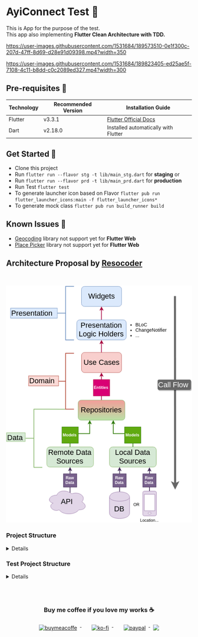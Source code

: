 <br>

# AyiConnect Test 📱

This is App for the purpose of the test.
<br>This app also implementing **Flutter Clean Architecture with TDD.**



https://user-images.githubusercontent.com/1531684/189573510-0e1f300c-207d-47ff-8d69-d28e91d09398.mp4?width=350



https://user-images.githubusercontent.com/1531684/189823405-ed25ae5f-7108-4c11-b8dd-c0c2089ed327.mp4?width=300




## Pre-requisites 📐

| Technology | Recommended Version | Installation Guide                                                    |
|------------|---------------------|-----------------------------------------------------------------------|
| Flutter    | v3.3.1              | [Flutter Official Docs](https://flutter.dev/docs/get-started/install) |
| Dart       | v2.18.0             | Installed automatically with Flutter                                  |

## Get Started 🚀

- Clone this project
- Run `flutter run --flavor stg -t lib/main_stg.dart` for **staging** or
- Run `flutter run --flavor prd -t lib/main_prd.dart` for **production**
- Run Test `flutter test`
- To generate launcher icon based on Flavor `flutter pub run flutter_launcher_icons:main -f flutter_launcher_icons*`
- To generate mock class `flutter pub run build_runner build`

## Known Issues 🐞

- [Geocoding](https://pub.dev/packages/geocoding) library not support yet for **Flutter Web**
- [Place Picker](https://pub.dev/packages/place_picker) library not support yet for **Flutter Web**

## Architecture Proposal by [Resocoder](https://github.com/ResoCoder/flutter-tdd-clean-architecture-course)

<br>

![architecture-proposal](./architecture-proposal.png)

### Project Structure

<details>

````
lib
├── config.dart
├── core
│   ├── core.dart
│   ├── core_mapper.dart
│   ├── error
│   │   ├── error.dart
│   │   ├── exceptions.dart
│   │   └── failure.dart
│   ├── localization
│   │   ├── generated
│   │   │   ├── strings.dart
│   │   │   └── strings_en.dart
│   │   ├── intl_en.arb
│   │   ├── l10n.dart
│   │   └── localization.dart
│   └── usecase
│       └── usecase.dart
├── data
│   ├── data.dart
│   ├── datasources
│   │   ├── datasources.dart
│   │   ├── local
│   │   │   ├── data_helper.dart
│   │   │   ├── local.dart
│   │   │   ├── pref_manager.dart
│   │   │   └── register_local_datasources.dart
│   │   └── remote
│   │       ├── model
│   │       │   ├── auth
│   │       │   │   └── auth.dart
│   │       │   └── model.dart
│   │       ├── remote.dart
│   │       └── services
│   │           └── services.dart
│   └── repositories
│       ├── register_repository_impl.dart
│       └── repositories.dart
├── di
│   └── di.dart
├── domain
│   ├── domain.dart
│   ├── entities
│   │   ├── entities.dart
│   │   └── register
│   │       └── location.dart
│   ├── repositories
│   │   ├── register_repository.dart
│   │   └── repositories.dart
│   └── usecases
│       ├── register
│       │   ├── current_location.dart
│       │   └── register.dart
│       └── usecases.dart
├── main_prd.dart
├── main_stg.dart
├── my_app.dart
├── presentation
│   ├── pages
│   │   ├── app_cubit.dart
│   │   ├── app_route.dart
│   │   ├── pages.dart
│   │   └── register
│   │       ├── cubit
│   │       │   ├── cubit.dart
│   │       │   ├── register_cubit.dart
│   │       │   └── register_state.dart
│   │       ├── register.dart
│   │       ├── register_page.dart
│   │       ├── register_step1.dart
│   │       ├── register_step2.dart
│   │       └── register_step3.dart
│   ├── presentation.dart
│   ├── resources
│   │   ├── dimens.dart
│   │   ├── images.dart
│   │   ├── palette.dart
│   │   ├── resources.dart
│   │   └── styles.dart
│   └── widgets
│       ├── button.dart
│       ├── button_add.dart
│       ├── button_pair.dart
│       ├── disable_focus_node.dart
│       ├── drop_down.dart
│       ├── parent.dart
│       ├── phone_number.dart
│       ├── radio_group.dart
│       ├── spacer_h.dart
│       ├── spacer_v.dart
│       ├── stepper_custom.dart
│       ├── text_f.dart
│       ├── toast.dart
│       └── widgets.dart
└── utils
    ├── ext
    │   ├── context.dart
    │   ├── ext.dart
    │   ├── placemark.dart
    │   └── string.dart
    ├── helper
    │   ├── common.dart
    │   ├── constant.dart
    │   └── helper.dart
    ├── services
    │   └── services.dart
    └── utils.dart

````

</details>

### Test Project Structure

<details>

````
test
├── data
│   ├── datasources
│   │   └── local
│   │       └── register_local_datasource_test.dart
│   └── repositories
│       └── register_repository_impl_test.dart
├── helper
│   ├── test_mock.dart
│   └── test_mock.mocks.dart
└── presentation
    └── pages
        └── register
            ├── cubit
            │   ├── register_cubit_test.dart
            │   └── register_cubit_test.mocks.dart
            └── register_page_test.dart
````

</details>


<br><br>

<h3 align="center">Buy me coffee if you love my works ☕️</h3>
<p align="center">
  <a href="https://www.buymeacoffee.com/Lzyct" target="_blank">
    <img src="https://www.buymeacoffee.com/assets/img/guidelines/download-assets-sm-2.svg" alt="buymeacoffe" style="vertical-align:top; margin:8px" height="36">
  </a>&nbsp;&nbsp;&nbsp;&nbsp;
   <a href="https://ko-fi.com/Lzyct" target="_blank">
    <img src="https://help.ko-fi.com/system/photos/3604/0095/9793/logo_circle.png" alt="ko-fi" style="vertical-align:top; margin:8px" height="36">
  </a>&nbsp;&nbsp;&nbsp;&nbsp;
  <a href="https://paypal.me/ukieTux" target="_blank">
    <img src="https://blog.zoom.us/wp-content/uploads/2019/08/paypal.png" alt="paypal" style="vertical-align:top; margin:8px" height="36">
  </a>
  <a href="https://saweria.co/Lzyct" target="_blank">
   <img src="https://1.bp.blogspot.com/-7OuHSxaNk6A/X92QPg8L9kI/AAAAAAAAG0E/lUzKf_uuVP8jCqvXpA7juh_l-TfK2jnbwCLcBGAsYHQ/s16000/SAWERIA.webp" style="vertical-align:top; margin:8px" height="36">
  </a>
</p>
<br><br>
